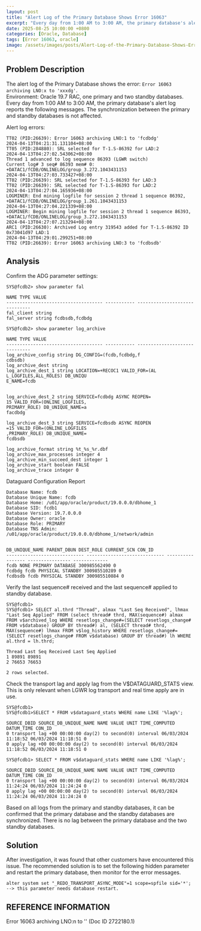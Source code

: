 ```yaml
---
layout: post
title: "Alert Log of the Primary Database Shows Error 16063"
excerpt: "Every day from 1:00 AM to 3:00 AM, the primary database's alert log reports the following messages. The synchronization between the primary and standby databases is not affected."
date: 2025-08-25 10:00:00 +0800
categories: [Oracle, Database]
tags: [Error 16063, oracle]
image: /assets/images/posts/Alert-Log-of-the-Primary-Database-Shows-Error-16063.jpg
---
```


## Problem Description  
The alert log of the Primary Database shows the error: `Error 16063 archiving LNO:x to 'xxxdg'`.  
Environment: Oracle 19.7 RAC, one primary and two standby databases.  
Every day from 1:00 AM to 3:00 AM, the primary database's alert log reports the following messages. The synchronization between the primary and standby databases is not affected.  

Alert log errors:  
```
TT02 (PID:26639): Error 16063 archiving LNO:1 to 'fcdbdg'
2024-04-13T04:21:31.131104+08:00
TT05 (PID:284880): SRL selected for T-1.S-86392 for LAD:2
2024-04-13T04:27:02.543062+08:00
Thread 1 advanced to log sequence 86393 (LGWR switch)
Current log# 3 seq# 86393 mem# 0: +DATAC1/fCDB/ONLINELOG/group_3.272.1043431153
2024-04-13T04:27:03.733427+08:00
TT02 (PID:26639): SRL selected for T-1.S-86393 for LAD:3
TT02 (PID:26639): SRL selected for T-1.S-86393 for LAD:2
2024-04-13T04:27:04.165936+08:00
LOGMINER: End mining logfile for session 2 thread 1 sequence 86392, +DATAC1/fCDB/ONLINELOG/group_1.261.1043431153
2024-04-13T04:27:04.221339+08:00
LOGMINER: Begin mining logfile for session 2 thread 1 sequence 86393, +DATAC1/fCDB/ONLINELOG/group_3.272.1043431153
2024-04-13T04:27:07.213294+08:00
ARC1 (PID:26630): Archived Log entry 319543 added for T-1.S-86392 ID 0x73041d97 LAD:1
2024-04-13T04:29:01.299251+08:00
TT02 (PID:26639): Error 16063 archiving LNO:3 to 'fcdbsdb'
```

## Analysis  
Confirm the ADG parameter settings:  
```
SYS@fcdb2> show parameter fal

NAME TYPE VALUE
------------------------------------ ----------- ------------------------------
fal_client string
fal_server string fcdbsdb,fcdbdg

SYS@fcdb2> show parameter log_archive

NAME TYPE VALUE
------------------------------------ ----------- ------------------------------
log_archive_config string DG_CONFIG=(fcdb,fcdbdg,f
cdbsdb)
log_archive_dest string
log_archive_dest_1 string LOCATION=+RECOC1 VALID_FOR=(AL
L_LOGFILES,ALL_ROLES) DB_UNIQU
E_NAME=fcdb


log_archive_dest_2 string SERVICE=fcdbdg ASYNC REOPEN=
15 VALID_FOR=(ONLINE_LOGFILES,
PRIMARY_ROLE) DB_UNIQUE_NAME=a
facdbdg

log_archive_dest_3 string SERVICE=fcdbsdb ASYNC REOPEN
=15 VALID_FOR=(ONLINE_LOGFILES
,PRIMARY_ROLE) DB_UNIQUE_NAME=
fcdbsdb

log_archive_format string %t_%s_%r.dbf
log_archive_max_processes integer 4
log_archive_min_succeed_dest integer 1
log_archive_start boolean FALSE
log_archive_trace integer 0
```

Dataguard Configuration Report  
```
Database Name: fcdb
Database Unique Name: fcdb
Database Home: /u01/app/oracle/product/19.0.0.0/dbhome_1
Database SID: fcdb1
Database Version: 19.7.0.0.0
Database Owner: oracle
Database Role: PRIMARY
Database TNS Admin: /u01/app/oracle/product/19.0.0.0/dbhome_1/network/admin


DB_UNIQUE_NAME PARENT_DBUN DEST_ROLE CURRENT_SCN CON_ID
----------------------------- ----------------------------- ----------------- ---------------- -------------
fcdb NONE PRIMARY DATABASE 300985562490 0
fcdbdg fcdb PHYSICAL STANDBY 300985510289 0
fcdbsdb fcdb PHYSICAL STANDBY 300985510884 0
```

Verify the last sequence# received and the last sequence# applied to standby database.  
```
SYS@fcdb1>
SYS@fcdb1> SELECT al.thrd "Thread", almax "Last Seq Received", lhmax "Last Seq Applied" FROM (select thread# thrd, MAX(sequence#) almax FROM v$archived_log WHERE resetlogs_change#=(SELECT resetlogs_change# FROM v$database) GROUP BY thread#) al, (SELECT thread# thrd, MAX(sequence#) lhmax FROM v$log_history WHERE resetlogs_change#=(SELECT resetlogs_change# FROM v$database) GROUP BY thread#) lh WHERE al.thrd = lh.thrd;

Thread Last Seq Received Last Seq Applied
1 89891 89891
2 76653 76653

2 rows selected.
```

Check the transport lag and apply lag from the V$DATAGUARD_STATS view. This is only relevant when LGWR log transport and real time apply are in use.  
```
SYS@fcdb1>
SYS@fcdb1>SELECT * FROM v$dataguard_stats WHERE name LIKE '%lag%';

SOURCE_DBID SOURCE_DB_UNIQUE_NAME NAME VALUE UNIT TIME_COMPUTED DATUM_TIME CON_ID
0 transport lag +00 00:00:00 day(2) to second(0) interval 06/03/2024 11:18:52 06/03/2024 11:18:51 0
0 apply lag +00 00:00:00 day(2) to second(0) interval 06/03/2024 11:18:52 06/03/2024 11:18:51 0

SYS@fcdb1> SELECT * FROM v$dataguard_stats WHERE name LIKE '%lag%';

SOURCE_DBID SOURCE_DB_UNIQUE_NAME NAME VALUE UNIT TIME_COMPUTED DATUM_TIME CON_ID
0 transport lag +00 00:00:00 day(2) to second(0) interval 06/03/2024 11:24:24 06/03/2024 11:24:24 0
0 apply lag +00 00:00:00 day(2) to second(0) interval 06/03/2024 11:24:24 06/03/2024 11:24:24 0

```
Based on all logs from the primary and standby databases, it can be confirmed that the primary database and the standby databases are synchronized. There is no lag between the primary database and the two standby databases.  

## Solution  
After investigation, it was found that other customers have encountered this issue. The recommended solution is to set the following hidden parameter and restart the primary database, then monitor for the error messages.  
```
alter system set "_REDO_TRANSPORT_ASYNC_MODE"=1 scope=spfile sid='*'; --> this parameter needs database restart.
```

## REFERENCE INFORMATION  
Error 16063 archiving LNO:n to '<db>' (Doc ID 2722180.1)  
